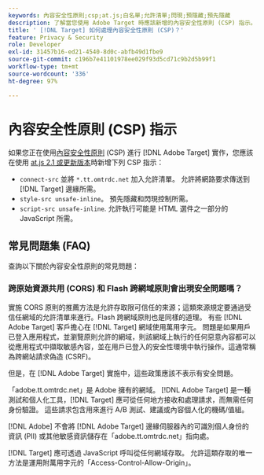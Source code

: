 ```yaml
---
keywords: 內容安全性原則;csp;at.js;白名單;允許清單;閃現;預隱藏;預先隱藏
description: 了解當您使用 Adobe Target 時應該新增的內容安全性原則 (CSP) 指示。
title: ' [!DNL Target] 如何處理內容安全性原則 (CSP)？'
feature: Privacy & Security
role: Developer
exl-id: 31457b16-ed21-4540-8d0c-abfb49d1fbe9
source-git-commit: c196b7e41101978ee029f93d5cd71c9b2d5b99f1
workflow-type: tm+mt
source-wordcount: '336'
ht-degree: 97%

---
```


# 內容安全性原則 (CSP) 指示

如果您正在使用[內容安全性原則](https://zh.wikipedia.org/wiki/Content_Security_Policy) (CSP) 進行 [!DNL Adobe Target] 實作，您應該在使用 [at.js 2.1 或更新版本](https://developer.adobe.com/target/implement/client-side/atjs/target-atjs-versions/)時新增下列 CSP 指示：

* `connect-src` 並將 `*.tt.omtrdc.net` 加入允許清單。 允許將網路要求傳送到 [!DNL Target] 邊緣所需。
* `style-src unsafe-inline`。 預先隱藏和閃現控制所需。
* `script-src unsafe-inline`.  允許執行可能是 HTML 選件之一部分的 JavaScript 所需。

## 常見問題集 (FAQ)

查詢以下關於內容安全性原則的常見問題：

### 跨原始資源共用 (CORS) 和 Flash 跨網域原則會出現安全問題嗎？

實施 CORS 原則的推薦方法是允許存取限可信任的來源；這類來源規定要通過受信任網域的允許清單來進行。Flash 跨網域原則也是同樣的道理。 有些 [!DNL Adobe Target] 客戶擔心在 [!DNL Target] 網域使用萬用字元。 問題是如果用戶已登入應用程式，並瀏覽原則允許的網域，則該網域上執行的任何惡意內容都可以從應用程式中擷取敏感內容，並在用戶已登入的安全性環境中執行操作。這通常稱為跨網站請求偽造 (CSRF)。

但是，在 [!DNL Adobe Target] 實施中，這些政策應該不表示有安全問題。

「adob&#x200B;&#x200B;e.tt.omtrdc.net」是 Adobe 擁有的網域。 [!DNL Adobe Target] 是一種測試和個人化工具，[!DNL Target] 應可從任何地方接收和處理請求，而無需任何身份驗證。 這些請求包含用來進行 A/B 測試、建議或內容個人化的機碼/值組。

[!DNL Adobe] 不會將 [!DNL Adobe Target] 邊緣伺服器內的可識別個人身份的資訊 (PII) 或其他敏感資訊儲存在「adobe.tt.omtrdc.net」指向處。

[!DNL Target] 應可透過 JavaScript 呼叫從任何網域存取。 允許這類存取的唯一方法是運用附萬用字元的「Access-Control-Allow-Origin」。
